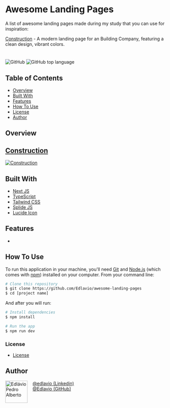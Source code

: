 # Awesome Landing Pages
A list of awesome landing pages made during my study that you can use for inspiration:

[Construction](https://construction-edlavio.vercel.app/) - A modern landing page for an Building Company, featuring a clean design, vibrant colors.

#
![GitHub](https://img.shields.io/github/license/Edlavio/awesome-landing-pages)
![GitHub top language](https://img.shields.io/github/languages/top/Edlavio/awesome-landing-pages)

## Table of Contents

- [Overview](#overview)
- [Built With](#built-with)
- [Features](#features)
- [How To Use](#how-to-use)
- [License](#license)
- [Author](#author)

## Overview

## [Construction](https://construction-edlavio.vercel.app/)
[![Construction](https://github.com/Edlavio/awesome-landing-pages/assets/79201879/dd722112-aceb-467a-885a-2575a4118de2)](https://construction-edlavio.vercel.app/)


## Built With

- [Next JS](https://nextjs.org/)
- [TypeScript](https://www.typescriptlang.org/)
- [Tailwind CSS](https://tailwindcss.com/)
- [Splide JS](https://splidejs.com/)
- [Lucide Icon](lucide.dev/)

## Features

-

## How To Use

To run this application in your machine, you'll need [Git](https://git-scm.com) and [Node.js](https://nodejs.org/en/download/) (which comes with [npm](http://npmjs.com)) installed on your computer. From your command line:

```bash
# Clone this repository
$ git clone https://github.com/Edlavio/awesome-landing-pages
$ cd [project name]
```

And after you will run:

```bash
# Install dependencies
$ npm install

# Run the app
$ npm run dev
```
### License
 - [License](./LICENSE "License")

## Author

<div style="display:flex; gap:1rem;">
  <img src="https://github.com/Edlavio.png" alt="Edlávio Pedro Alberto" width="70px">
  <div style="display:flex; flex-direction:column;">
    <a href="https://www.linkedin.com/in/edlavio/" target="_blank">@edlavio (Linkedin)</a>
    <a href="https://github.com/Edlavio" target="_blank">@Edlavio (GitHub)</a>
  </div>
</div>
